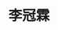 ---
# Display name 
title: 李冠霖

weight: 2
# Is this the primary user of the site?
superuser: no

# Role/position/tagline
role: 專題生 
user_groups: ["Graduated Students"]

# Organizations/Affiliations to show in About widget
organizations:
- name: 國立陽明交通大學
  url: https://www.nycu.edu.tw/

# Short bio (displayed in user profile at end of posts)
bio: 

# Interests to show in About widget
interests:
 - 波導
 - quantum emitter

# Education to show in About widget
# Job


---
